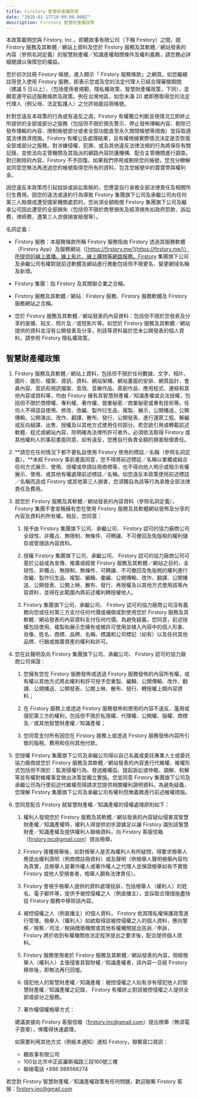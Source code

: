 ```yaml
---
title: Firstory 智慧財產權政策
date: "2020-01-17T18:00:00.000Z"
description: Firstory 智慧財產權政策
---
```


本政策載明您與 Firstory, Inc.，即聽故事有限公司（下稱 Firstory）之間，就 Firstory 服務及其軟體／網站上資料及您於 Firstory 服務及其軟體／網站發表的內容（參照名詞定義）的智慧財產權／知識產權相關條件及權利義務，請您務必詳細閱讀以保障您的權益。

您於初次註冊 Firstory 帳號，進入顯示「 Firstory 服務條款」之網頁，如您繼續註冊登入使用 Firstory 服務，即表示您或及您的法定代理人已經合理審閱期間（建議 5 日以上），（包括使用者規範、隱私權政策、智慧財產權政策，下同），並願意遵守前述服務條款及政策。例在台灣地區，如您未滿 20 歲即應取得您的法定代理人（例父母、法定監護人）之允許始能註冊帳號。

針對您違反本政策的行為或有違反之虞，Firstory 有權獨立判斷並視情況立即終止所提供的全部或部分之服務（包括但不限於預先警示、停止發佈傳輸內容、刪除已發布傳輸的內容、限制帳號部分或者全部功能直至永久關閉帳號等措施）並採取適當法律救濟措施。Firstory 有權公告處理結果，且有權根據實際情況決定是否恢復全部或部分之服務。對涉嫌侵權、犯罪、或及其他違反法律法規的行為將保存有關記錄，並依法向主管機關及其指派的網路內容防護機構、配合主管機關進行調查。對已刪除的內容，Firstory 不予回復。如果我們停用或刪除您的帳號，您充分瞭解並同意您無法再透過您的帳號取得您所有的資料，包含您帳號中的寶寶幣與權利金。

因您違反本政策而引起投訴或訴訟索賠的，您應當自行承擔全部法律責任及相關所衍生費用。因您的違法或違約行為導致 Firstory 集團旗下公司及承繼公司向任何第三人賠償或遭受國家機關處罰的，您尚須全額賠償 Firstory 集團旗下公司及繼承公司因此遭受的全部損失（包括但不限於商譽損失及經濟損失如政府罰款、訴訟費，律師費，遭第三人求償損害賠償等）。

名詞定義：

- Firstory 服務：本服務條款所稱 Firstory 服務指由 Firstory 透過其服務軟體（Firstory App）及服務網站（[https://firstory.me/](https://firstory.me/)）所提供的線上直播、線上影片、線上購物等網路服務。Firstory 集團旗下公司及承繼公司有權對就前述軟體及網站進行異動包括但不限更名、變更網域名稱及新增。

- Firstory 集團：指 Firstory 及其關聯企業之合稱。

- Firstory 服務及其軟體／網站：Firstory 服務、Firstory 服務軟體及 Firstory 服務網站之合稱。

- 您於 Firstory 服務及其軟體／網站發表的內容資料：包括但不限於您發表及分享的直播、貼文、照片及／或短影片等。如您於 Firstory 服務及其軟體／網站提供的資料並沒有公開發表及分享，則該等資料屬於您未公開發表的個人資料，請參照 Firstory 隱私權政策。

## 智慧財產權政策

1. Firstory 服務及其軟體／網站上資料，包括但不限於任何數據、文字、相片、圖片、圖形、檔案、資訊、資料、網站架構、網站畫面的安排、網頁設計、會員內容、音訊和視訊檔案、音效、音樂作品、原創作品、應用程式、連結和其他內容或資料等，均由 Firstory 擁有其智慧財產權／知識產權或合法授權，包括但不限於商標權、專利權、著作權、營業秘密／商業秘密或專有技術等。任何人不得逕自使用、修改、改編、製作衍生品、複製、展示、公開播送、公開傳輸、公開演出、改作、翻譯、散布、發行、公開發表、進行還原工程、解編或反向組譯、出售、授權及以其他方式使用任何部分。若您欲引用或轉載前述軟體、程式或網站內容，除明確為法律所許可者外，必須依法取得 Firstory 或其他權利人的事前書面同意，如有違反，您應自行負責全額的損害賠償責任。

2. **請您在任何情況下都不要私自使用 Firstory 使用的標誌／名稱（參照名詞定義）。**未經 Firstory 事前書面同意，您不得將前述標誌／名稱以單獨或結合任何方式展示、使用、授權或申請註冊商標等，也不得向他人明示或暗示有權展示、使用、或其他有權處理前述標誌／名稱。如您違反本政策使用前述標誌／名稱而造成 Firstory 或其他第三人損害，您須獨自為該等行為承擔全部法律責任及費用。

3. 就您於 Firstory 服務及其軟體／網站發表的內容資料（參照名詞定義）， Firstory 集團不會宣稱擁有您在使用 Firstory 服務及其軟體網站發佈及分享的內容及資料的所有權。相反，您同意：

    1. 授予由 Firstory 集團旗下公司、承繼公司、 Firstory 認可的協力廠商公司全球性、非獨占、無限制、無條件、可轉讓、不可撤回及免版稅的權利儲存或管理該內容資料。

    2. 授權 Firstory 集團旗下公司、承繼公司、 Firstory 認可的協力廠商公司可基於公益或為宣傳、推廣或經營 Firstory 服務及其軟體／網站之目的，全球性、非獨占、無限制、無條件、可轉讓、不可撤回及免版稅的權利進行改編、製作衍生品、複製、編輯、彙編、公開傳輸、改作、翻譯、公開播送、公開發表、公開上映、散布、發行、再授權及以其他方式使用該等內容資料，並得在此範圍內將前述權利轉授權他人。

    3. Firstory 集團旗下公司、承繼公司、 Firstory 認可的協力廠商公司沒有義務向您或任何第三方支付任何代價或補償或對使用您於 Firstory 服務及其軟體／網站發表的內容資料支付任何代價。為避免疑義，您同意，前述授權包括使用、複製和展示您擁有或被許可使用並植入內容中的個人形象、肖像、姓名、商標、品牌、名稱、標識和公司標記（如有）以及任何其他品牌、行銷或推廣資產的權利和許可。

4. 您在此聲明及向 Firstory 集團旗下公司、承繼公司、 Firstory 認可的協力廠商公司保證：

    1. 您擁有您在 Firstory 服務發佈或透過 Firstory 服務發佈的內容所有權，或有權以其他方式將此權利和許可授予您重製、編輯、公開傳輸、改作、翻譯、公開播送、公開發表、公開上映、散布、發行、轉授權上開內容資料；

    2. 在 Firstory 服務上或透過 Firstory 服務發佈和使用的內容不違反、濫用或侵犯第三方的權利，包括但不限於私隱權、代理權、公開權、版權、商標及／或其他智慧財產權／知識產權；

    3. 您同意支付所有因您在 Firstory 服務上或透過 Firstory 服務發佈內容所引致的版稅、費用和任何其他付款。

5. 您授權 Firstory 集團旗下公司及承繼公司得以自己名義或委託專業人士或委託協力廠商就您於 Firstory 服務及其軟體／網站發表的內容進行代維權，維權形式包括但不限於：監測侵權行為、發送維權函、提起訴訟或仲裁、調解、和解等並有權對維權事宜做出決策並獨立實施。您並同意 Firstory 集團旗下公司及承繼公司為行使前述代維權而得請求您提供相關權利證明資料。為避免疑義，您理解 Firstory 集團旗下公司及承繼公司有權利但無義務進行前述維權措施。

6. 您同意配合 Firstory 就智慧財產權／知識產權的侵權處理原則如下：

    1. 權利人發現您於 Firstory 服務及其軟體／網站發表的內容疑似侵害其智慧財產權／知識產權時，權利人得提供初步證據足以讓 Firstory 識別該智慧財產／知識產權及提供權利人聯絡資料，向 Firstory 客服信箱（firstory.inc@gmail.com）提出檢舉。

    2. Firstory 接獲檢舉後，如對檢舉人是否為權利人有所疑問，得要求檢舉人應提出權利證明（例商標註冊資料）或及聲明（例檢舉人聲明檢舉內容均為真實，且檢舉人是著作權人或著作權人之代理人並保證檢舉如有不實致 Firstory 或他人受損害者，檢舉人願負法律責任）。

    3. Firstory 會視乎檢舉人提供的資料處理投訴，包括檢舉人（權利人）的姓名、電子郵件等，提供予被控侵權之人（例直播主），並採取合理措施盡快從 Firstory 服務中移除該內容。

    4. 被控侵權之人（例直播主）的個人資料， Firstory 依其隱私權保護政策進行管理。檢舉人（權利人）如欲取得該被控侵權之人的個人資料，應向警察／檢察／司法／稅捐稽徵機關或其他有權機關提出告訴／申訴， Firstory 將於收到有權機關依法定程序提出之要求後，配合提供個人資料。

    5. Firstory 服務使用者於 Firstory 服務及其軟體／網站發表的內容，倘經檢舉人（權利人）主張侵害其智財權／知識產權者，該內容一旦經 Firstory 移除後，即無法再行回復。

    6. 侵犯他人的智慧財產權／知識產權：被控侵權之人如有涉有侵犯他人的智慧財產權／知識產權之記錄， Firstory 有權終止對該被控侵權之人提供全部或部分之服務。

    7. 著作權侵權檢舉方式：

      建議直接向 Firstory 客服信箱（[firstory.inc@gmail.com](mailto:firstory.inc@gmail.com)）提出檢舉（無須電子簽章），俾獲得快速處理。

      如需要利用其他方式（例紙本通知）通知 Firstory，聯繫窗口資訊：

      - 聽故事有限公司
      - 100台北市中正區羅斯福路三段160號三樓
      - 聯絡電話 +886 988566274

若您對 Firstory 智慧財產權／知識產權政策有任何問題，歡迎聯繫 Firstory 客服：[firstory.inc@gmail.com](mailto:firstory.inc@gmail.com)
